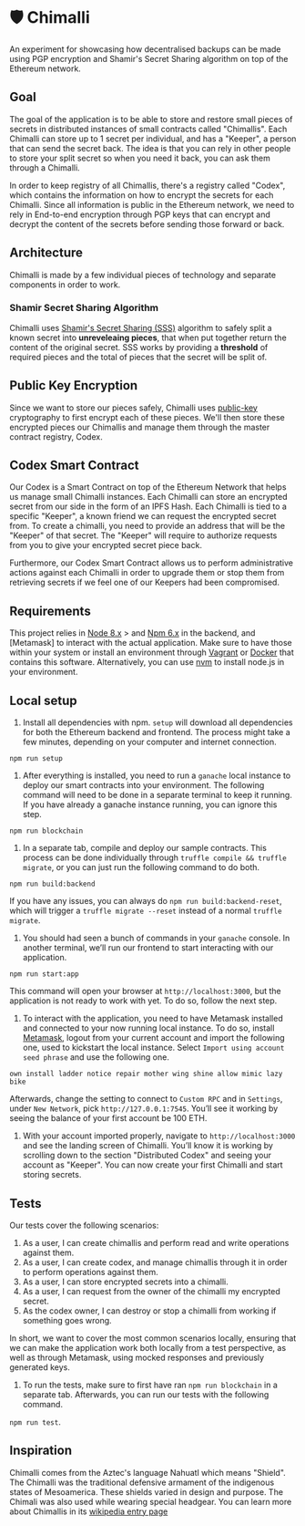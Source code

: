# 🛡 Chimalli
An experiment for showcasing how decentralised backups can be made using PGP encryption and Shamir's Secret Sharing algorithm on top of the Ethereum network.

## Goal

The goal of the application is to be able to store and restore small pieces of secrets in distributed instances of small contracts called "Chimallis". Each Chimalli can store up to 1 secret per individual, and has a "Keeper", a person that can send the secret back. The idea is
that you can rely in other people to store your split secret so when you need it back, you can ask them through a Chimalli.

In order to keep registry of all Chimallis, there's a registry called "Codex", which contains the information on how to encrypt the secrets for each Chimalli. Since all information is public in the Ethereum network, we need to rely in End-to-end encryption through PGP keys that
can encrypt and decrypt the content of the secrets before sending those forward or back.

## Architecture

Chimalli is made by a few individual pieces of technology and separate components in order to work.

### Shamir Secret Sharing Algorithm

Chimalli uses <a rel="noopener noreferrer" href="https://en.wikipedia.org/wiki/Shamir%27s_Secret_Sharing" target="_blank">Shamir's Secret Sharing (SSS)</a> algorithm to safely split a known secret into <b>unreveleaing pieces</b>, that when put together return the content of the original secret. SSS works by providing a <b>threshold</b> of required pieces and the total of pieces that the secret will be split of.

## Public Key Encryption

Since we want to store our pieces safely, Chimalli uses <a rel="noopener noreferrer" href="https://en.wikipedia.org/wiki/Public-key_cryptography" target="_blank">public-key</a> cryptography to first encrypt each of these pieces. We'll then store these encrypted pieces our Chimallis and manage them through the master contract registry, Codex.

## Codex Smart Contract

Our Codex is a Smart Contract on top of the Ethereum Network that helps us manage small Chimalli instances. Each Chimalli
can store an encrypted secret from our side in the form of an IPFS Hash. Each Chimalli is tied to a specific "Keeper", a
known friend we can request the encrypted secret from. To create a chimalli, you need to provide an address that will be
the "Keeper" of that secret. The "Keeper" will require to authorize requests from you to give your encrypted secret piece back.

Furthermore, our Codex Smart Contract allows us to perform administrative actions against each Chimalli in order to upgrade them
or stop them from retrieving secrets if we feel one of our Keepers had been compromised.

## Requirements

This project relies in [Node 8.x](https://nodejs.org/en/) > and [Npm 6.x](https://www.npmjs.com/) in the backend, and [Metamask] to interact with the actual application. Make sure to have those within your system or install an environment through [Vagrant](https://www.vagrantup.com/) or [Docker](https://www.docker.com/) that contains this software. Alternatively, you can use [nvm](https://github.com/creationix/nvm) to install node.js in your environment.

## Local setup

1. Install all dependencies with npm. `setup` will download all dependencies for both the Ethereum backend and frontend. The process might take a few minutes, depending on your computer and internet connection.

`npm run setup`

1. After everything is installed, you need to run a `ganache` local instance to deploy our smart contracts into your environment. The following command will need to be done in a separate terminal to keep it running. If you have already a ganache instance running, you can ignore this step.

`npm run blockchain`

1. In a separate tab, compile and deploy our sample contracts. This process can be done individually through `truffle compile && truffle migrate`, or you can just run the following command to do both.

`npm run build:backend`

If you have any issues, you can always do `npm run build:backend-reset`, which will trigger a `truffle migrate --reset` instead of a normal `truffle migrate`.

1. You should had seen a bunch of commands in your `ganache` console. In another terminal, we’ll run our frontend to start interacting with our application.

`npm run start:app`

This command will open your browser at `http://localhost:3000`, but the application is not ready to work with yet. To do so, follow the next step.

1. To interact with the application, you need to have Metamask installed and connected to your now running local instance. To do so, install [Metamask](https://metamask.io/), logout from your current account and import the following one, used to kickstart the
local instance. Select `Import using account seed phrase` and use the following one.

`own install ladder notice repair mother wing shine allow mimic lazy bike`

Afterwards, change the setting to connect to `Custom RPC` and in `Settings`, under `New Network`, pick `http://127.0.0.1:7545`. You’ll see it working by seeing the balance of your first account be 100 ETH.

1. With your account imported properly, navigate to `http://localhost:3000` and see the landing screen of Chimalli. You’ll know it is working by scrolling down to the section "Distributed Codex" and seeing your account as "Keeper". You can now create your first Chimalli and start storing secrets.

## Tests

Our tests cover the following scenarios:

1. As a user, I can create chimallis and perform read and write operations against them.
1. As a user, I can create codex, and manage chimallis through it in order to perform operations against them.
1. As a user, I can store encrypted secrets into a chimalli.
1. As a user, I can request from the owner of the chimalli my encrypted secret.
1. As the codex owner, I can destroy or stop a chimalli from working if something goes wrong.

In short, we want to cover the most common scenarios locally, ensuring that we can make the application work both locally from a test perspective, as well as through Metamask, using mocked responses and previously generated keys.

1. To run the tests, make sure to first have ran `npm run blockchain` in a separate tab. Afterwards, you can run our tests with the following command.

`npm run test`.

## Inspiration

Chimalli comes from the Aztec's language Nahuatl which means "Shield". The Chimalli was the traditional defensive armament of the indigenous states of Mesoamerica. These shields varied in design and purpose. The Chimali was also used while wearing special headgear. You can learn more about Chimallis in its [wikipedia entry page](https://en.wikipedia.org/wiki/Ch%C4%ABmalli)